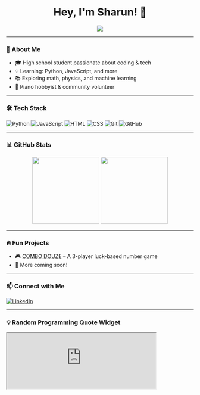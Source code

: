 <h1 align="center">Hey, I'm Sharun! 👋</h1>

<p align="center">
  <img src="https://readme-typing-svg.herokuapp.com?color=%2336BCF7&center=true&vCenter=true&lines=Developer+%7C+Tech+Enthusiast+%7C+Lifelong+Learner" />
</p>

---

### 🚀 About Me  
- 🎓 High school student passionate about coding & tech  
- 💡 Learning: Python, JavaScript, and more  
- 📚 Exploring math, physics, and machine learning  
- 🎹 Piano hobbyist & community volunteer  

---

### 🛠️ Tech Stack  
![Python](https://img.shields.io/badge/-Python-3776AB?logo=python&logoColor=white&style=for-the-badge)
![JavaScript](https://img.shields.io/badge/-JavaScript-F7DF1E?logo=javascript&logoColor=black&style=for-the-badge)
![HTML](https://img.shields.io/badge/-HTML-E34F26?logo=html5&logoColor=white&style=for-the-badge)
![CSS](https://img.shields.io/badge/-CSS-1572B6?logo=css3&logoColor=white&style=for-the-badge)
![Git](https://img.shields.io/badge/-Git-F05032?logo=git&logoColor=white&style=for-the-badge)
![GitHub](https://img.shields.io/badge/-GitHub-181717?logo=github&logoColor=white&style=for-the-badge)

---

### 📊 GitHub Stats  
<p align="center">
  <img src="https://github-readme-stats.vercel.app/api?username=Sharu-n-A-26&show_icons=true&theme=tokyonight" height="180px" />
  <img src="https://github-readme-streak-stats.herokuapp.com/?user=Sharu-n-A-26&theme=tokyonight" height="180px" />
</p>

---

### 🔥 Fun Projects  
- 🎮 [COMBO DOUZE](https://github.com/Sharu-n-A-26/sharun-chance-game) – A 3-player luck-based number game  
- 🚀 More coming soon!  

---

### 📫 Connect with Me  
[![LinkedIn](https://img.shields.io/badge/-LinkedIn-0077B5?logo=linkedin&logoColor=white&style=for-the-badge)](https://www.linkedin.com/in/sharun-arunanthy-9789881aa/)

---
### 💡 Random Programming Quote Widget  
<iframe src="https://Sharu-n-26.github.io/profile-widget/" width="400" height="150"></iframe>


